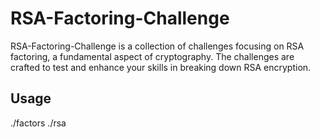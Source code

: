 # RSA-Factoring-Challenge


RSA-Factoring-Challenge is a collection of challenges focusing on RSA factoring, a fundamental aspect of cryptography. The challenges are crafted to test and enhance your skills in breaking down RSA encryption.

## Usage

./factors <file>
./rsa <file>
